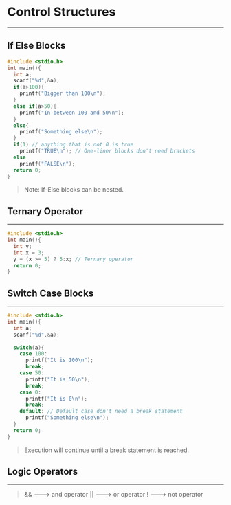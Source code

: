 # Control Structures
---

## If Else Blocks

```c
#include <stdio.h>
int main(){
  int a;
  scanf("%d",&a);
  if(a>100){
    printf("Bigger than 100\n");
  }
  else if(a>50){
    printf("In between 100 and 50\n");
  }
  else{
    printf("Something else\n");
  }
  if(1) // anything that is not 0 is true
    printf("TRUE\n"); // One-liner blocks don't need brackets
  else
    printf("FALSE\n");
  return 0;
}
```

> Note: If-Else blocks can be nested.

## Ternary Operator
---

```c
#include <stdio.h>
int main(){
  int y;
  int x = 3;
  y = (x >= 5) ? 5:x; // Ternary operator
  return 0;
}
```

## Switch Case Blocks
---

```c
#include <stdio.h>
int main(){
  int a;
  scanf("%d",&a);
  
  switch(a){
    case 100:
      printf("It is 100\n");
      break;
    case 50:
      printf("It is 50\n");
      break;
    case 0:
      printf("It is 0\n");
      break;
    default: // Default case don't need a break statement
      printf("Something else\n");
  }
  return 0;
}
```

> Execution will continue until a break statement is reached.

## Logic Operators
---

> && ---> and operator
> || ---> or operator
> ! ---> not operator